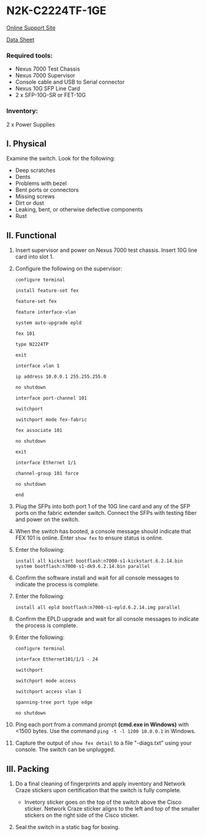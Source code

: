 # N2K-C2224TF-1GE

[Online Support Site](http://www.cisco.com/c/en/us/support/switches/nexus-2224tp-ge-fabric-extender/model.html)

[Data Sheet](Docs\Data_Sheet_C78-437758.pdf)

### Required tools:

- Nexus 7000 Test Chassis
- Nexus 7000 Supervisor
- Console cable and USB to Serial connector
- Nexus 10G SFP Line Card
- 2 x SFP-10G-SR or FET-10G

### Inventory:

2 x Power Supplies

## I. Physical

Examine the switch. Look for the following:

- Deep scratches
- Dents
- Problems with bezel
- Bent ports or connectors
- Missing screws
- Dirt or dust
- Leaking, bent, or otherwise defective components
- Rust
	
## II. Functional

1. Insert supervisor and power on Nexus 7000 test chassis.  Insert 10G line card into slot 1.

1. Configure the following on the supervisor:

	`configure terminal`

	`install feature-set fex`

	`feature-set fex`

	`feature interface-vlan`

	`system auto-upgrade epld`

	`fex 101`

	`type N2224TP`

	`exit`

	`interface vlan 1`

	`ip address 10.0.0.1 255.255.255.0`

	`no shutdown`

	`interface port-channel 101`

	`switchport`

	`switchport mode fex-fabric`

	`fex associate 101`

	`no shutdown`

	`exit`

	`interface Ethernet 1/1`

	`channel-group 101 force`

	`no shutdown`

	`end`

1. Plug the SFPs into both port 1 of the 10G line card and any of the SFP ports on the fabric extender switch.  Connect the SFPs with testing fiber and power on the switch.

1. When the switch has booted, a console message should indicate that FEX 101 is online.  Enter `show fex` to ensure status is online.

1. Enter the following:

	`install all kickstart bootflash:n7000-s1-kickstart.6.2.14.bin system bootflash:n7000-s1-dk9.6.2.14.bin parallel`

1. Confirm the software install and wait for all console messages to indicate the process is complete.

1. Enter the following:

	`install all epld bootflash:n7000-s1-epld.6.2.14.img parallel`

1. Confirm the EPLD upgrade and wait for all console messages to indicate the process is complete.

1. Enter the following:

	`configure terminal`

	`interface Ethernet101/1/1 - 24`

	`switchport`

	`switchport mode access`

	`switchport access vlan 1`

	`spanning-tree port type edge`

	`no shutdown`

1. Ping each port from a command prompt **(cmd.exe in Windows)** with <1500 bytes.  Use the command `ping -t -l 1200 10.0.0.1` in Windows.

1. Capture the output of `show fex detail` to a file "<Serial number>-diags.txt" using your console.  The switch can be unplugged.

## III. Packing

1. Do a final cleaning of fingerprints and apply inventory and Network Craze stickers upon certification that the switch is fully complete.

	- Invetory sticker goes on the top of the switch above the Cisco sticker.  Network Craze sticker aligns to the left and top of the smaller stickers on the right side of the Cisco sticker.

1. Seal the switch in a static bag for boxing.